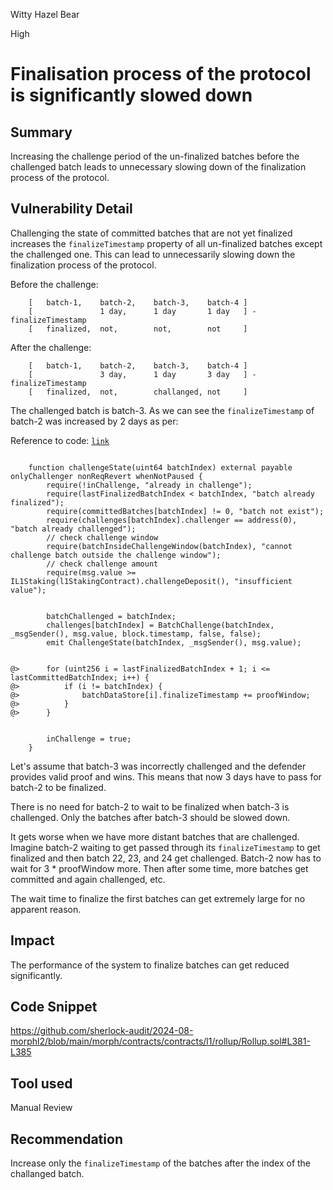 Witty Hazel Bear

High

# Finalisation process of the protocol is significantly slowed down

## Summary

Increasing the challenge period of the un-finalized batches before the challenged batch leads to unnecessary slowing down of the finalization process of the protocol.

## Vulnerability Detail

Challenging the state of committed batches that are not yet finalized increases the `finalizeTimestamp` property of all un-finalized batches except the challenged one. This can lead to unnecessarily slowing down the finalization process of the protocol.

Before the challenge:

```solidity
    [   batch-1,    batch-2,    batch-3,    batch-4 ]
    [               1 day,      1 day       1 day   ] - finalizeTimestamp
    [   finalized,  not,        not,        not     ]
```

After the challenge:

```solidity
    [   batch-1,    batch-2,    batch-3,    batch-4 ]
    [               3 day,      1 day       3 day   ] - finalizeTimestamp
    [   finalized,  not,        challanged, not     ]
```

The challenged batch is batch-3. As we can see the `finalizeTimestamp` of batch-2 was increased by 2 days as per:

Reference to code: [`link`](https://github.com/sherlock-audit/2024-08-morphl2/blob/main/morph/contracts/contracts/l1/rollup/Rollup.sol#L381-L385)

```solidity

    function challengeState(uint64 batchIndex) external payable onlyChallenger nonReqRevert whenNotPaused {
        require(!inChallenge, "already in challenge");
        require(lastFinalizedBatchIndex < batchIndex, "batch already finalized");
        require(committedBatches[batchIndex] != 0, "batch not exist");
        require(challenges[batchIndex].challenger == address(0), "batch already challenged");
        // check challenge window
        require(batchInsideChallengeWindow(batchIndex), "cannot challenge batch outside the challenge window");
        // check challenge amount
        require(msg.value >= IL1Staking(l1StakingContract).challengeDeposit(), "insufficient value");


        batchChallenged = batchIndex;
        challenges[batchIndex] = BatchChallenge(batchIndex, _msgSender(), msg.value, block.timestamp, false, false);
        emit ChallengeState(batchIndex, _msgSender(), msg.value);


@>      for (uint256 i = lastFinalizedBatchIndex + 1; i <= lastCommittedBatchIndex; i++) {
@>          if (i != batchIndex) {
@>              batchDataStore[i].finalizeTimestamp += proofWindow;
@>          }
@>      }


        inChallenge = true;
    }

```

Let's assume that batch-3 was incorrectly challenged and the defender provides valid proof and wins. This means that now 3 days have to pass for batch-2 to be finalized.

There is no need for batch-2 to wait to be finalized when batch-3 is challenged. Only the batches after batch-3 should be slowed down.

It gets worse when we have more distant batches that are challenged. Imagine batch-2 waiting to get passed through its `finalizeTimestamp` to get finalized and then batch 22, 23, and 24 get challenged. Batch-2 now has to wait for 3 * proofWindow more. Then after some time, more batches get committed and again challenged, etc.

The wait time to finalize the first batches can get extremely large for no apparent reason.

## Impact
The performance of the system to finalize batches can get reduced significantly.

## Code Snippet

https://github.com/sherlock-audit/2024-08-morphl2/blob/main/morph/contracts/contracts/l1/rollup/Rollup.sol#L381-L385

## Tool used

Manual Review

## Recommendation

Increase only the `finalizeTimestamp` of the batches after the index of the challanged batch.